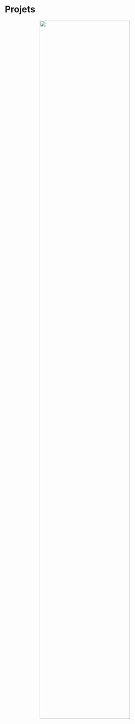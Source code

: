 # **Projets**

<center><img src="https://files.realpython.com/media/13-Python-Projects-for-Intermediate-Developers_Watermarked.bb98d44bdb10.jpg" width="75%"></center>